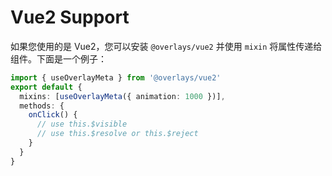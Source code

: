 # Vue2 Support

如果您使用的是 Vue2，您可以安装 `@overlays/vue2` 并使用 `mixin` 将属性传递给组件。下面是一个例子：

```ts
import { useOverlayMeta } from '@overlays/vue2'
export default {
  mixins: [useOverlayMeta({ animation: 1000 })],
  methods: {
    onClick() {
      // use this.$visible
      // use this.$resolve or this.$reject
    }
  }
}
```
